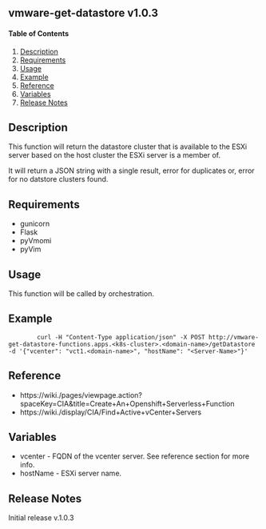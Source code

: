 ## vmware-get-datastore v1.0.3

#### Table of Contents

1. [Description](#description)
1. [Requirements](#requirements)
1. [Usage](#usage)
1. [Example](#example)
1. [Reference](#reference)
1. [Variables](#variables)
1. [Release Notes](#releasenotes)

## Description <a name="description"></a>

This function will return the datastore cluster that is available to the ESXi server based on the host cluster the ESXi server is a member of.

It will return a JSON string with a single result, error for duplicates or, error for no datstore clusters found.

## Requirements <a name="requirements"></a>

* gunicorn
* Flask
* pyVmomi
* pyVim

## Usage <a name="usage"></a>

This function will be called by orchestration.

## Example <a name="example"></a>

            curl -H "Content-Type application/json" -X POST http://vmware-get-datastore-functions.apps.<k8s-cluster>.<domain-name>/getDatastore -d '{"vcenter": "vct1.<domain-name>", "hostName": "<Server-Name>"}'

## Reference <a name="reference"></a>

* https://wiki.<domain-name>/pages/viewpage.action?spaceKey=CIA&title=Create+An+Openshift+Serverless+Function
* https://wiki.<domain-name>/display/CIA/Find+Active+vCenter+Servers

## Variables <a name="variables"></a>

* vcenter - FQDN of the vcenter server. See reference section for more info.
* hostName - ESXi server name.

## Release Notes <a name="releasenotes"></a>

Initial release v.1.0.3